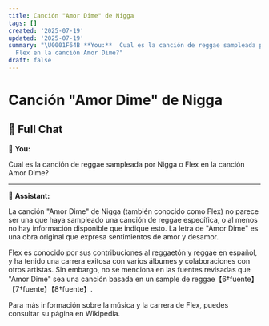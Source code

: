 ```yaml
---
title: Canción "Amor Dime" de Nigga
tags: []
created: '2025-07-19'
updated: '2025-07-19'
summary: "\U0001F64B **You:**  Cual es la canción de reggae sampleada por Nigga o
  Flex en la canción Amor Dime?"
draft: false
---
```


# Canción "Amor Dime" de Nigga

## 🧠 Full Chat

🙋 **You:**

Cual es la canción de reggae sampleada por Nigga o Flex en la canción Amor Dime?

---

🤖 **Assistant:**

La canción "Amor Dime" de Nigga (también conocido como Flex) no parece ser una que haya sampleado una canción de reggae específica, o al menos no hay información disponible que indique esto. La letra de "Amor Dime" es una obra original que expresa sentimientos de amor y desamor. 

Flex es conocido por sus contribuciones al reggaetón y reggae en español, y ha tenido una carrera exitosa con varios álbumes y colaboraciones con otros artistas. Sin embargo, no se menciona en las fuentes revisadas que "Amor Dime" sea una canción basada en un sample de reggae【6†fuente】【7†fuente】【8†fuente】. 

Para más información sobre la música y la carrera de Flex, puedes consultar su página en Wikipedia.